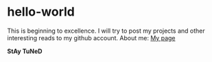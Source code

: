 # hello-world
This is beginning to excellence. I will try to post my projects and other interesting reads to my github account. About me:
[My page](http://www.vishalvijayvargiya.branded.me/)

**StAy TuNeD**

